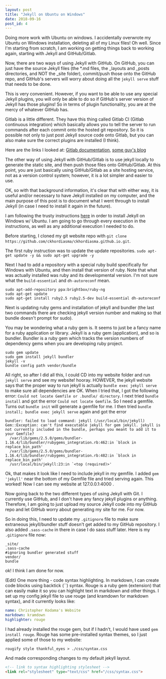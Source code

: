 ```yaml
---
layout: post
title: "Jekyll on Ubuntu on Windows"
date: 2018-09-16
post_id: 4
---
```

Doing more work with Ubuntu on windows. I accidentally overwrote my Ubuntu on Windows installation, deleting all of my Linux files! Oh well. Since I'm starting from scratch, I am working on getting things back to working again, starting with Jekyll and GitHub/Gitlab.

Now, there are two ways of using Jekyll with GitHub. On GitHub, you can just have the source Jekyll files (the *.md files, the _layouts and _posts directories, and NOT the _site folder), commit/push those onto the GitHub repo, and GitHub's servers will worry about doing all the `jekyll serve` stuff that needs to be done. 

This is very convenient. However, if you want to be able to use any special Jekyll plugins, you will only be able to do so if GitHub's server version of Jekyll has those plugins! So in terms of plugin functionality, you are at the mercy of whatever GitHub has.

Gitlab is a little different. They have this thing called Gitlab CI (Gitlab continuous integration) which basically allows you to tell the server to run commands after each commit onto the hosted git repository. So it is possible not only to just post Jekyll source code onto Gitlab, but you can also make sure the correct plugins are installed (I think).

Here are the links I looked at: [Gitlab documentation](https://docs.gitlab.com/ee/user/project/pages/getting_started_part_four.html), [some guy's blog](https://www.chenhuijing.com/blog/hosting-static-site-gitlab-pages/)

The other way of using Jekyll with GitHub/Gitlab is to use jekyll locally to generate the static site, and then push those files onto GitHub/Gitlab. At this point, you are just basically using GitHub/Gitlab as a site hosting service, not as a version control system; however, it is a lot simpler and easier to use.

OK, so with that background information, it's clear that with either way, it is useful and/or necessary to have Jekyll installed on my computer, and the main purpose of this post is to document what I went through to install Jekyll (in case I need to install it again in the future).

I am following the trusty instructions [here](https://jekyllrb.com/docs/installation/windows/#installation-via-bash-on-windows-10) in order to install Jekyll on Windows w/ Ubuntu. I am going to go through every execution in the instructions, as well as any additional execution I needed to do. 

Before starting, I cloned my git website repo with `git clone https://github.com/ckhordiasma/ckhordiasma.github.io.git`.

The first ruby instruction was to update the update repositories. `sudo apt-get update -y && sudo apt-get upgrade -y`

Next I had to add a repository with a special ruby build specifically for Windows with Ubuntu, and then install that version of ruby. Note that what was actually installed was ruby and its developmental version. I'm not sure what the `build-essential` and `dh-autoreconf` mean.

``` shell
sudo apt-add-repository ppa:brightbox/ruby-ng
sudo apt-get update
sudo apt-get install ruby2.5 ruby2.5-dev build-essential dh-autoreconf
```

Next is updating ruby gems and installation of jekyll and bundler (the last two commands there are checking jekyll version number and making so that bundle doesn't prompt for sudo). 

You may be wondering what a ruby gem is. It seems to just be a fancy name for a ruby application or library. Jekyll is a ruby gem (application), and so is bundler. Bundler is a ruby gem which tracks the version numbers of dependency gems when you are developing ruby project. 

``` shell
sudo gem update
sudo gem install jekyll bundler
jekyll -v
bundle config path vendor/bundle
```
All right, so after I did all this, I could CD into my website folder 
and run `jekyll serve` and see my website! hooray. 
HOWEVER, the jekyll website says that the proper way to run jekyll is actually `bundle exec jekyll serve` to make sure all dependencies are OK. When I tried that, I got the following error: `Could not locate Gemfile or .bundle/ directory`. I next tried `bundle install` and got the error `Could not locate Gemfile`. So I need a gemfile. Turns out `bundle init` will generate a gemfile for me. I then tried `bundle install; bundle exec jekyll serve` again and got the error 
```
bundler: failed to load command: jekyll (/usr/local/bin/jekyll)
Gem::Exception: can't find executable jekyll for gem jekyll. jekyll is not currently included in the bundle, perhaps you meant to add it to your Gemfile?
  /var/lib/gems/2.5.0/gems/bundler-1.16.4/lib/bundler/rubygems_integration.rb:462:in `block in replace_bin_path'
  /var/lib/gems/2.5.0/gems/bundler-1.16.4/lib/bundler/rubygems_integration.rb:482:in `block in replace_bin_path'
  /usr/local/bin/jekyll:23:in `<top (required)>'
``` 
Ok, that makes it look like I need to include jekyll in my gemfile. I added `gem 'jekyll'` near the bottom of my Gemfile file and tried serving again. This worked! Now I can see my website at 127.0.0.1:4000 .

Now going back to the two different types of using Jekyll with Git. I currently use GitHub, and I don't have any fancy jekyll plugins or anything. Therefore, I am going to just upload my source Jekyll code into my GitHub repo and let GitHub worry about generating my site for me. For now.

So in doing this, I need to update my `.gitignore` file to make sure extraneous jekyll/bundler stuff doesn't get added to my GitHub repository. I also added `.sass-cache` in there in case I do sass stuff later. Here is my `.gitignore` file now:
```
_site/
.sass-cache
#ignoring bundler generated stuff
vendor/
bundle
```

ok! I think I am done for now. 

(Edit) One more thing - code syntax highlighting. In markdown, I can create code blocks using backtick (``) syntax. Rouge is a ruby gem (extension) that can easily make it so you can highlight text in markdown and other things.
I set up my config jekyll file to use rouge (and kramdown for markdown syntax), and it currently looks like:

``` yaml
name: Christopher Kodama's Website
markdown: kramdown
highlighter: rouge
```

I had already installed the rouge gem, but if I hadn't, I would have used `gem install rouge`. Rouge has some pre-installed syntax themes, so I just applied some of those to my website:

```shell
rougify style thankful_eyes > ./css/syntax.css
```

And made corresponding changes to my default jekyll layout.

```html
<!-- link to syntax highlighting stylesheet -->
<link rel="stylesheet" type="text/css" href="/css/syntax.css">
```
